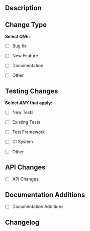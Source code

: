 <!-- PLEASE FILL OUT THE FOLLOWING MARKDOWN TEMPLATE -->

## Description

<!-- Describe your changes, their justification, AND their impact. Reference issues or pull requests where possible (use '#ENG-XX' or '#GH-XX' where XX is the ticket or pull request number). -->

## Change Type
**Select *ONE*:**
- [ ] Bug fix
<!-- checked [x] = Bug fix; unchecked [ ] = no changes, ignore this section -->
- [ ] New Feature
<!-- checked [x] = New Feature; unchecked [ ] = no changes, ignore this section -->
- [ ] Documentation
<!-- checked [x] = Documentation; unchecked [ ] = no changes, ignore this section -->
- [ ] Other
<!-- checked [x] = Other; unchecked [ ] = no changes, ignore this section -->
<!-- Other - special case is for when a change warrants additional explanation or description in the release notes. Please include a description of the change for inclusion in the release notes. -->

## Testing Changes
**Select *ANY* that apply:**
- [ ] New Tests
<!-- checked [x] = new test cases were added; unchecked [ ] = no new test cases -->
- [ ] Existing Tests
<!-- checked [x] = existing test cases were edited; unchecked [ ] = no existing tests were modified -->
- [ ] Test Framework
<!-- checked [x] = this modifies the test framework; unchecked [ ] = no test framework changes -->
- [ ] CI System
<!-- checked [x] = this changes the CI system; unchecked [ ] = no CI changes -->
- [ ] Other
<!-- checked [x] = this integrates an external test system; unchecked [ ] = no miscellaneous test-related changes -->
<!-- Please describe your test changes, or list each new test and its purpose, under each respective checkbox -->

## API Changes
- [ ] API Changes
<!-- checked [x] = API changes; unchecked [ ] = no changes, ignore this section -->
<!-- If this PR introduces API changes, please describe the changes here. What will developers need to know before upgrading to this version? -->

## Documentation Additions
- [ ] Documentation Additions
<!-- checked [x] = Documentation changes; unchecked [ ] = no changes, ignore this section -->
<!-- Describe what must be added to the documentation after merge. -->

## Changelog
<!-- A list of changes in this PR that can be copied to the public changelog>